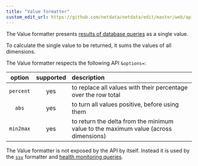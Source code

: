```yaml
---
title: "Value formatter"
custom_edit_url: https://github.com/netdata/netdata/edit/master/web/api/formatters/value/README.md
---
```




The Value formatter presents [results of database queries](/docs/agent/web/api/queries) as a single value.

To calculate the single value to be returned, it sums the values of all dimensions.

The Value formatter respects the following API `&options=`:

| option    | supported | description |
|:----:     |:-------:  |:----------  |
| `percent` | yes       | to replace all values with their percentage over the row total|
| `abs`     | yes       | to turn all values positive, before using them |
| `min2max` | yes       | to return the delta from the minimum value to the maximum value (across dimensions)|

The Value formatter is not exposed by the API by itself.
Instead it is used by the [`ssv`](/docs/agent/web/api/queries/ssv) formatter
and [health monitoring queries](/docs/agent/health).


